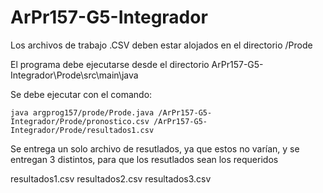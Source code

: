 # ArPr157-G5-Integrador

Los archivos de trabajo .CSV deben estar alojados en el directorio /Prode

El programa debe ejecutarse desde el directorio ArPr157-G5-Integrador\Prode\src\main\java

Se debe ejecutar con el comando:

```java argprog157/prode/Prode.java /ArPr157-G5-Integrador/Prode/pronostico.csv /ArPr157-G5-Integrador/Prode/resultados1.csv```

Se entrega un solo archivo de resutlados, ya que estos no varían, y se entregan 3 distintos, para que los resutlados sean los requeridos

resultados1.csv
resultados2.csv
resultados3.csv
